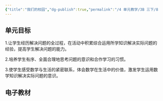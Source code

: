 ```yaml
---
{"title":"我们的校园","dg-publish":true,"permalink":"/4 单元教学/3B 三下/8-1 我们的校园/","dgPassFrontmatter":true,"noteIcon":""}
---
```



## 单元目标

1.让学生经历解决问题的全过程，在活动中积累综合运用所学知识解决实际问题的经验，提高学生解决问题的能力。

2.培养学生有序、全面合理地思考问题的意识和合作学习的习惯。

3.使学生感受数学与生活的紧密联系，体会数学在生活中的价值，激发学生运用数学知识解决实际问题的意识。

## 电子教材


